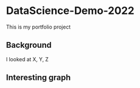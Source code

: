 # DataScience-Demo-2022
This is my portfolio project


## Background

I looked at X, Y, Z

## Interesting graph

